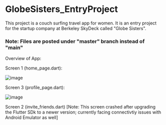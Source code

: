 # GlobeSisters_EntryProject
This project is a couch surfing travel app for women. It is an entry project for the startup company at Berkeley SkyDeck called "Globe Sisters".

### Note: Files are posted under "master" branch instead of "main"

Overview of App:

Screen 1 (home_page.dart):

![image](https://user-images.githubusercontent.com/76016696/191600969-3056444e-20b5-421d-aeb2-f27554dc42f6.png)

Screen 3 (profile_page.dart):

![image](https://user-images.githubusercontent.com/76016696/191601132-b2743024-c7df-435c-8260-4f045f5caa52.png)

Screen 2 (invite_friends.dart)
[Note: This screen crashed after upgrading the Flutter SDk to a newer version; currently facing connectivtiy issues with Android Emulator as well]
